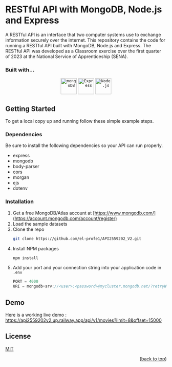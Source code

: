 # RESTful API with MongoDB, Node.js and Express

A RESTful API is an interface that two computer systems use to exchange information securely over the internet. This repository contains the code for running a RESTful API built with MongoDB, Node.js and Express. The RESTful API was developed as a Classroom exercise over the first quarter of 2023 at the National Service of Apprenticeship (SENA).

### Built with...

<div align="center">
	<code><img width="50" src="https://user-images.githubusercontent.com/25181517/182884177-d48a8579-2cd0-447a-b9a6-ffc7cb02560e.png" alt="mongoDB" title="mongoDB"/></code>
	<code><img width="50" src="https://user-images.githubusercontent.com/25181517/183859966-a3462d8d-1bc7-4880-b353-e2cbed900ed6.png" alt="Express" title="Express"/></code>
	<code><img width="50" src="https://user-images.githubusercontent.com/25181517/183568594-85e280a7-0d7e-4d1a-9028-c8c2209e073c.png" alt="Node.js" title="Node.js"/></code>
</div>

## Getting Started

To get a local copy up and running follow these simple example steps.

### Dependencies

Be sure to install the following dependencies so your API can run properly.
<ul>
  <li>express</li>
  <li>mongodb</li>
  <li>body-parser</li>
  <li>cors</li>
  <li>morgan</li>
  <li>ejs</li>
  <li>dotenv</li>  
</ul>

### Installation

1. Get a free MongoDB/Atlas account at [https://www.mongodb.com/](https://account.mongodb.com/account/register)
2. Load the sample datasets
3. Clone the repo
   ```sh
   git clone https://github.com/el-profe1/API2559202_V2.git
   ```
4. Install NPM packages
   ```sh
   npm install
   ```
5. Add your port and your connection string into your application code in `.env`
   ```js
   PORT = 4000
   URI = mongodb+srv://<user>:<password>@mycluster.mongodb.net/?retryWrites=true&w=majority
   ```

## Demo
Here is a working live demo :  https://api2559202v2.up.railway.app/api/v1/movies?limit=8&offset=15000

## License

[MIT](https://choosealicense.com/licenses/mit/)
<p align="right">(<a href="#readme-top">back to top</a>)</p>
